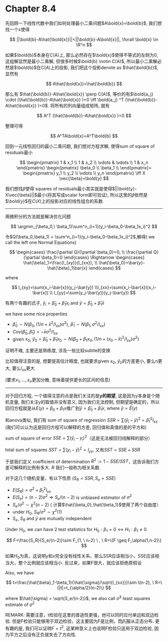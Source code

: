 # Chapter 8.4

先回顾一下线性代数中我们如何处理最小二乘问题$A\bold{x}=\bold{b}$, 我们想找一个x使得

$$
||\bold{b}-A\hat{\bold{x}}||<||\bold{b}-A\bold{x}||, \forall \bold{x} \in \R^n
$$

如果$\bold{b}$本身在C(A)上, 那么必然存在$\bold{x}$使得不等式的左侧为0, 这组解显然是最小二乘解, 但很多时候$\bold{b} \notin C(A)$, 所以最小二乘解必然是$\bold{b}$在$C(A)$上的投影, 我们把这个投影denote as $\hat{\bold{b}}$, 显然有

$$
A\hat{\bold{x}}=\hat{\bold{b}}
$$

那么有 $\hat{\bold{b}}-A\hat{\bold{x}} \perp C(A)$, 等价的有$\bold{a_j} \cdot (\hat{\bold{b}}-A\hat{\bold{x}} )=0 \iff \bold{a_j} ^T (\hat{\bold{b}}-A\hat{\bold{x}} )=0$. 将所有的列向量组成矩阵, 就有

$$
A^T (\hat{\bold{b}}-A\hat{\bold{x}} )=0
$$

整理可得

$$
A^TA\bold{x}=A^T\bold{b}
$$

回到一元线性回归的最小二乘问题, 我们想对方程求解, 使得sum of square of residuals最小

$$
\begin{pmatrix}
  1 & x_1 \\
  1 & x_2 \\
  \vdots & \vdots \\
1 & x_n
\end{pmatrix}
\begin{pmatrix}
  \beta_0  \\
  \beta_1  \\
\end{pmatrix}=
\begin{pmatrix}
  y_1  \\
  y_2  \\
\vdots \\
y_n
\end{pmatrix} \iff X \vec{\beta}=\bold{y}
$$

我们想找$\beta$使得 squares of residuals最小其实就是使得$||\bold{y}-X\vec{\beta}||$最小(将其写成scalar form即可验证), 所以这里的$\beta$依然是$\bold{y}$在$C(X)$上的投影对应的线性组合的系数. 

---

用微积分的方法就是解决优化问题

$$
\argmin_{\beta_0,\ \beta_1}\sum^n_{i=1}(y_i-\beta_0-\beta_1x_i)^2
$$

令$Q(\beta_0,\beta_1) = \sum^n_{i=1}(y_i-\beta_0-\beta_1x_i)^2$,解得( we call the left one Normal Equations)

$$
\begin{cases}
\frac{\partial Q}{\partial \beta_0}=0, \\ 
\frac{\partial Q}{\partial \beta_1}=0 
\end{cases}
\Rightarrow
\begin{cases}
\hat{\beta}_1=\frac{l_{xy}}{l_{xx}}, \\ \hat{\beta_0}=\bar{y}-\hat{\beta}_1\bar{x}
\end{cases}
$$

where

$$
l_{xy}=\sum(x_i-\bar{x})(y_j-\bar{y}) \\l_{xx}=\sum(x_i-\bar{x})(x_i-\bar{x}) \\
l_{yy}=\sum(y_j-\bar{y})(y_j-\bar{y})
$$

 有两个有趣的式子, $\hat{y}_i=\hat\beta_0+\hat\beta_1 x_i$ and $\bar{y}=\hat\beta_0+\hat\beta_1 \bar{x}$

we have some nice properties

- $\hat{\beta}_0 \sim N(\beta_0, (1/n+ \bar{x}^2/l_{xx})\sigma^2)$, $\hat{\beta}_1 \sim N(\beta_1, \sigma^2/ l_{xx})$
- $Cov(\hat{\beta}_0,\hat{\beta}_1)=-\bar{x}\sigma^2/l_{xx}$
- given $x_0$, $\hat{y}_0=\hat{\beta}_0+\hat{\beta}_1x_0 \sim N(\beta_0+\beta_1x_0, (1/n+ (x_0-\bar{x})^2/l_{xx})\sigma^2)$

证明不难, 主要还是熟练度, 涉及一些比较subtle的变换

比较值得注意的是, 想要提高估计精度, 也就要求given $x_0$, $\hat{y}_0$的方差更小, 要么n更大, 要么$l_{xx}$更大

(要求$x_1, ...,x_n$更加分散, 意味着提供更长的区间的信息)

---

对于回归方程, 一个值得注意的点是我们关注的是**y的期望**, 这是因为y本身是个随机变量, 我们关注y的取值并没有意义, 因为我们无法控制, 但期望是确定的，所以回归方程就是从$E(y)=\beta_0+\beta_1x$推广到$\hat{y}=\hat{\beta}_0+\hat{\beta}_1x$, where $\hat{y}=\hat{E}(y)$

和anova类似, 我们有 sum of square of regression $SSR= \sum (\hat{y}_i-\bar{y})^2=\hat\beta_1^2l_{xx}$ (我们可以认为这是回归方程可以解释的方差, 回归值和真值的差的平方和)

sum of square of error $SSE=\sum (\hat{y}_i-y_i)^2$（这是无法被回归线解释的部分）

total sum of squares $SST= \sum (y_i-\bar{y})^2=l_{yy}$, 又有$SST=SSE+SSR$

于是我们定义 coefficient of determination $R^2 := 1- SSE/SST$，这告诉我们方差可解释的比例有多大. $R$ 我们一般称为相关系数. 

对于这几个随机变量，有以下性质   ($S_R=SSR, S_e=SSE)$

- $E(S_R)=\sigma^2+\beta_1^2l_{xx}$
- $E(S_e)=(n-2)\sigma^2 \Rightarrow S_e/(n-2)$  is unbiased estimator of $\sigma^2$
- $S_e /\sigma^2 \sim \chi^2(n-2)$ ( 计算$\hat{\beta_0},\hat{\beta_1}$使用了两个自由度）
- under $H_0$, $S_R/\sigma^2\sim \chi^2(1)$
- $S_e, \ S_R$   and $\bar{y}$ are mutually independent

Under $H_0$, we can have 2 test statistics for $H_0:\beta_1=0 \leftrightarrow H_1:\beta_1 \neq 0$

$$
F=\frac{S_R}{S_e/(n-2)}\sim F_{1, \ n-2} \   ,  \ R=\{F \geq F_\alpha(1,n-2)\}
$$

如果$H_0$为真，这说明y和x完全没有线性关系，那么SSR应该相当小，SSE应该相当大，整个比例就应该相当小. 反过来，如果F很大，就应该拒绝原假设

Also, we have

$$
t=\frac{\hat{\beta}_1-\beta_1}{\hat{\sigma}/\sqrt{l_{xx}}}\sim t(n-2), \ R=\{|t|>t_{\alpha/2}(n-2)\}
$$

where $\hat{\sigma} = \sqrt{S_e/(n-2)}$, we also call $\hat{\sigma}^2$ least squares estimate of $\sigma^2$

REMARK: 需要注意，t检验在这里的普适性更强，他可以同时应付单边和双边检验. 但是F检验只能够用于双边检验，这主要因为F是比例，而$\hat{\beta}_1$服从正态分布. 更有趣的是, 我们可以证明$F=t^2$, 这某种意义上也说明F检验只适用于双边检验, 因为平方之后没有正负就失去了方向性.